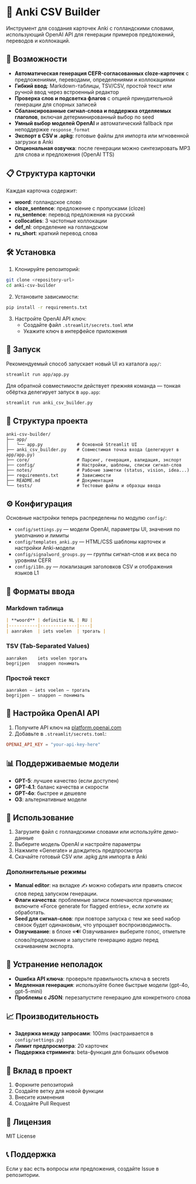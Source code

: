 # 📘 Anki CSV Builder

Инструмент для создания карточек Anki с голландскими словами, использующий OpenAI API для генерации примеров предложений, переводов и коллокаций.

## 🚀 Возможности

- **Автоматическая генерация CEFR-согласованных cloze-карточек** с предложениями, переводами, определениями и коллокациями
- **Гибкий ввод**: Markdown-таблицы, TSV/CSV, простой текст или ручной ввод через встроенный редактор
- **Проверка слов и подсветка флагов** с опцией принудительной генерации для спорных записей
- **Сбалансированные сигнал-слова и поддержка отделяемых глаголов**, включая детерминированный выбор по seed
- **Умный выбор моделей OpenAI** и автоматический fallback при неподдержке `response_format`
- **Экспорт в CSV и .apkg**: готовые файлы для импорта или мгновенной загрузки в Anki
- **Опциональная озвучка**: после генерации можно синтезировать MP3 для слова и предложения (OpenAI TTS)

## 📋 Структура карточки

Каждая карточка содержит:
- **woord**: голландское слово
- **cloze_sentence**: предложение с пропусками (cloze)
- **ru_sentence**: перевод предложения на русский
- **collocaties**: 3 частотные коллокации
- **def_nl**: определение на голландском
- **ru_short**: краткий перевод слова

## 🛠️ Установка

1. Клонируйте репозиторий:
```bash
git clone <repository-url>
cd anki-csv-builder
```

2. Установите зависимости:
```bash
pip install -r requirements.txt
```

3. Настройте OpenAI API ключ:
   - Создайте файл `.streamlit/secrets.toml` или
   - Укажите ключ в интерфейсе приложения

## 🚀 Запуск

Рекомендуемый способ запускает новый UI из каталога `app/`:

```bash
streamlit run app/app.py
```

Для обратной совместимости действует прежняя команда — тонкая обёртка делегирует запуск в `app.app`:

```bash
streamlit run anki_csv_builder.py
```

## 📁 Структура проекта

```
anki-csv-builder/
├── app/
│   └── app.py             # Основной Streamlit UI
├── anki_csv_builder.py    # Совместимая точка входа (делегирует в app/app.py)
├── core/                  # Парсинг, генерация, валидация, экспорт
├── config/                # Настройки, шаблоны, списки сигнал-слов
├── notes/                 # Рабочие заметки (status, vision, idea...)
├── requirements.txt       # Зависимости
├── README.md              # Документация
└── tests/                 # Тестовые файлы и образцы ввода
```

## ⚙️ Конфигурация

Основные настройки теперь распределены по модулю `config/`:

- `config/settings.py` — модели OpenAI, параметры UI, значения по умолчанию и лимиты
- `config/templates_anki.py` — HTML/CSS шаблоны карточек и настройки Anki-модели
- `config/signalword_groups.py` — группы сигнал-слов и их веса по уровням CEFR
- `config/i18n.py` — локализация заголовков CSV и отображения языков L1

## 📝 Форматы ввода

### Markdown таблица
```markdown
| **woord** | definitie NL | RU |
|-----------|--------------|----|
| aanraken  | iets voelen  | трогать |
```

### TSV (Tab-Separated Values)
```
aanraken	iets voelen	трогать
begrijpen	snappen	понимать
```

### Простой текст
```
aanraken — iets voelen — трогать
begrijpen — snappen — понимать
```

## 🔧 Настройка OpenAI API

1. Получите API ключ на [platform.openai.com](https://platform.openai.com)
2. Добавьте в `.streamlit/secrets.toml`:
```toml
OPENAI_API_KEY = "your-api-key-here"
```

## 📊 Поддерживаемые модели

- **GPT-5**: лучшее качество (если доступен)
- **GPT-4.1**: баланс качества и скорости
- **GPT-4o**: быстрее и дешевле
- **O3**: альтернативные модели

## 🎯 Использование

1. Загрузите файл с голландскими словами или используйте демо-данные
2. Выберите модель OpenAI и настройте параметры
3. Нажмите «Generate» и дождитесь предпросмотра
4. Скачайте готовый CSV или .apkg для импорта в Anki

### Дополнительные режимы

- **Manual editor**: на вкладке ✍️ можно собирать или править список слов перед запуском генерации.
- **Флаги качества**: проблемные записи помечаются причинами; включите «Force generate for flagged entries», если хотите их обработать.
- **Seed для сигнал-слов**: при повторе запуска с тем же seed набор связок будет одинаковым, что упрощает воспроизводимость.
- **Озвучивание**: в блоке «🔊 Озвучивание» выберите голос, отметьте слово/предложение и запустите генерацию аудио перед скачиванием экспорта.

## 🐛 Устранение неполадок

- **Ошибка API ключа**: проверьте правильность ключа в secrets
- **Медленная генерация**: используйте более быстрые модели (gpt-4o, gpt-5-mini)
- **Проблемы с JSON**: перезапустите генерацию для конкретного слова

## 📈 Производительность

- **Задержка между запросами**: 100ms (настраивается в `config/settings.py`)
- **Лимит предпросмотра**: 20 карточек
- **Поддержка стриминга**: beta-функция для больших объемов

## 🤝 Вклад в проект

1. Форкните репозиторий
2. Создайте ветку для новой функции
3. Внесите изменения
4. Создайте Pull Request

## 📄 Лицензия

MIT License

## 📞 Поддержка

Если у вас есть вопросы или предложения, создайте Issue в репозитории.

